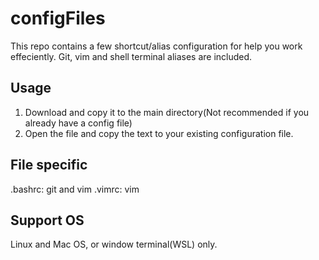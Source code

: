 # configFiles
This repo contains a few shortcut/alias configuration for help you work effeciently. Git, vim and shell terminal aliases are included.

##  Usage
1. Download and copy it to the main directory(Not recommended if you already have a config file)
2. Open the file and copy the text to your existing configuration file.

## File specific
.bashrc: git and vim
.vimrc: vim

## Support OS
Linux and Mac OS, or window terminal(WSL) only.
